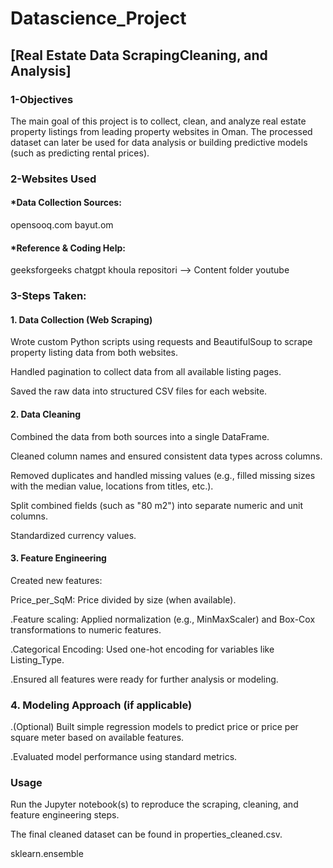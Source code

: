 # Datascience_Project


 ## [Real Estate Data ScrapingCleaning, and Analysis]

 
### 1-Objectives
The main goal of this project is to collect, clean, and analyze real estate property listings from leading property websites in Oman. The processed dataset can later be used for data analysis or building predictive models (such as predicting rental prices).

### 2-Websites Used
#### *Data Collection Sources:
opensooq.com
bayut.om

#### *Reference & Coding Help:
geeksforgeeks
chatgpt
khoula repositori --> Content folder
youtube

### 3-Steps Taken:

#### 1. Data Collection (Web Scraping)
Wrote custom Python scripts using requests and BeautifulSoup to scrape property listing data from both websites.

Handled pagination to collect data from all available listing pages.

Saved the raw data into structured CSV files for each website.

#### 2. Data Cleaning
Combined the data from both sources into a single DataFrame.

Cleaned column names and ensured consistent data types across columns.

Removed duplicates and handled missing values (e.g., filled missing sizes with the median value, locations from titles, etc.).

Split combined fields (such as "80 m2") into separate numeric and unit columns.

Standardized currency values.

#### 3. Feature Engineering
Created new features:

Price_per_SqM: Price divided by size (when available).

.Feature scaling: Applied normalization (e.g., MinMaxScaler) and Box-Cox transformations to numeric features.

.Categorical Encoding: Used one-hot encoding for variables like Listing_Type.

.Ensured all features were ready for further analysis or modeling.

### 4. Modeling Approach (if applicable)
.(Optional) Built simple regression models to predict price or price per square meter based on available features.

.Evaluated model performance using standard metrics.

### Usage
Run the Jupyter notebook(s) to reproduce the scraping, cleaning, and feature engineering steps.

The final cleaned dataset can be found in properties_cleaned.csv.

sklearn.ensemble 

